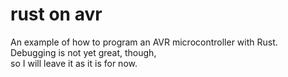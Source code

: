 # rust on avr

An example of how to program an AVR microcontroller with Rust.  
Debugging is not yet great, though,  
so I will leave it as it is for now.
